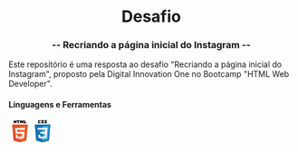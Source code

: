 <h1 align="center">Desafio</h1>

<h3 align="center">-- Recriando a página inicial do Instagram --</h3>



Este repositório é uma resposta ao desafio "Recriando a página inicial do Instagram", proposto pela Digital Innovation One no Bootcamp "HTML Web Developer".



<h4>Linguagens e Ferramentas</h4>

<img src="https://raw.githubusercontent.com/devicons/devicon/master/icons/html5/html5-original-wordmark.svg" alt="html5" width="40" height="40" style="max-width:100%;"><img src="https://raw.githubusercontent.com/devicons/devicon/master/icons/css3/css3-original-wordmark.svg" alt="css3" width="40" height="40" style="max-width:100%;">

